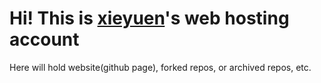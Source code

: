 # Hi! This is [xieyuen](<https://github.com/xieyuen>)'s web hosting account

Here will hold website(github page), forked repos, or archived repos, etc.
